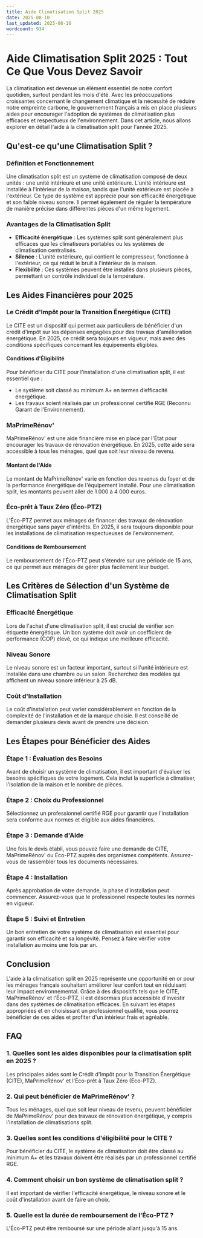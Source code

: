 ```yaml
---
title: Aide Climatisation Split 2025
date: 2025-08-10
last_updated: 2025-08-10
wordcount: 934
---
```


# Aide Climatisation Split 2025 : Tout Ce Que Vous Devez Savoir

La climatisation est devenue un élément essentiel de notre confort quotidien, surtout pendant les mois d'été. Avec les préoccupations croissantes concernant le changement climatique et la nécessité de réduire notre empreinte carbone, le gouvernement français a mis en place plusieurs aides pour encourager l'adoption de systèmes de climatisation plus efficaces et respectueux de l'environnement. Dans cet article, nous allons explorer en détail l'aide à la climatisation split pour l'année 2025.

## Qu'est-ce qu'une Climatisation Split ?

### Définition et Fonctionnement

Une climatisation split est un système de climatisation composé de deux unités : une unité intérieure et une unité extérieure. L'unité intérieure est installée à l'intérieur de la maison, tandis que l'unité extérieure est placée à l'extérieur. Ce type de système est apprécié pour son efficacité énergétique et son faible niveau sonore. Il permet également de réguler la température de manière précise dans différentes pièces d'un même logement.

### Avantages de la Climatisation Split

- **Efficacité énergétique** : Les systèmes split sont généralement plus efficaces que les climatiseurs portables ou les systèmes de climatisation centralisés.
- **Silence** : L'unité extérieure, qui contient le compresseur, fonctionne à l'extérieur, ce qui réduit le bruit à l'intérieur de la maison.
- **Flexibilité** : Ces systèmes peuvent être installés dans plusieurs pièces, permettant un contrôle individuel de la température.

## Les Aides Financières pour 2025

### Le Crédit d'Impôt pour la Transition Énergétique (CITE)

Le CITE est un dispositif qui permet aux particuliers de bénéficier d'un crédit d'impôt sur les dépenses engagées pour des travaux d'amélioration énergétique. En 2025, ce crédit sera toujours en vigueur, mais avec des conditions spécifiques concernant les équipements éligibles.

#### Conditions d'Éligibilité

Pour bénéficier du CITE pour l'installation d'une climatisation split, il est essentiel que :

- Le système soit classé au minimum A+ en termes d’efficacité énergétique.
- Les travaux soient réalisés par un professionnel certifié RGE (Reconnu Garant de l’Environnement).

### MaPrimeRénov'

MaPrimeRénov' est une aide financière mise en place par l'État pour encourager les travaux de rénovation énergétique. En 2025, cette aide sera accessible à tous les ménages, quel que soit leur niveau de revenu.

#### Montant de l'Aide

Le montant de MaPrimeRénov' varie en fonction des revenus du foyer et de la performance énergétique de l'équipement installé. Pour une climatisation split, les montants peuvent aller de 1 000 à 4 000 euros.

### Éco-prêt à Taux Zéro (Éco-PTZ)

L'Éco-PTZ permet aux ménages de financer des travaux de rénovation énergétique sans payer d'intérêts. En 2025, il sera toujours disponible pour les installations de climatisation respectueuses de l'environnement.

#### Conditions de Remboursement

Le remboursement de l'Éco-PTZ peut s'étendre sur une période de 15 ans, ce qui permet aux ménages de gérer plus facilement leur budget.

## Les Critères de Sélection d'un Système de Climatisation Split

### Efficacité Énergétique

Lors de l'achat d'une climatisation split, il est crucial de vérifier son étiquette énergétique. Un bon système doit avoir un coefficient de performance (COP) élevé, ce qui indique une meilleure efficacité.

### Niveau Sonore

Le niveau sonore est un facteur important, surtout si l'unité intérieure est installée dans une chambre ou un salon. Recherchez des modèles qui affichent un niveau sonore inférieur à 25 dB.

### Coût d'Installation

Le coût d'installation peut varier considérablement en fonction de la complexité de l'installation et de la marque choisie. Il est conseillé de demander plusieurs devis avant de prendre une décision.

## Les Étapes pour Bénéficier des Aides

### Étape 1 : Évaluation des Besoins

Avant de choisir un système de climatisation, il est important d'évaluer les besoins spécifiques de votre logement. Cela inclut la superficie à climatiser, l'isolation de la maison et le nombre de pièces.

### Étape 2 : Choix du Professionnel

Sélectionnez un professionnel certifié RGE pour garantir que l'installation sera conforme aux normes et éligible aux aides financières.

### Étape 3 : Demande d'Aide

Une fois le devis établi, vous pouvez faire une demande de CITE, MaPrimeRénov' ou Éco-PTZ auprès des organismes compétents. Assurez-vous de rassembler tous les documents nécessaires.

### Étape 4 : Installation

Après approbation de votre demande, la phase d'installation peut commencer. Assurez-vous que le professionnel respecte toutes les normes en vigueur.

### Étape 5 : Suivi et Entretien

Un bon entretien de votre système de climatisation est essentiel pour garantir son efficacité et sa longévité. Pensez à faire vérifier votre installation au moins une fois par an.

## Conclusion

L'aide à la climatisation split en 2025 représente une opportunité en or pour les ménages français souhaitant améliorer leur confort tout en réduisant leur impact environnemental. Grâce à des dispositifs tels que le CITE, MaPrimeRénov' et l'Éco-PTZ, il est désormais plus accessible d'investir dans des systèmes de climatisation efficaces. En suivant les étapes appropriées et en choisissant un professionnel qualifié, vous pourrez bénéficier de ces aides et profiter d'un intérieur frais et agréable.

## FAQ

### 1. Quelles sont les aides disponibles pour la climatisation split en 2025 ?

Les principales aides sont le Crédit d'Impôt pour la Transition Énergétique (CITE), MaPrimeRénov' et l'Éco-prêt à Taux Zéro (Éco-PTZ).

### 2. Qui peut bénéficier de MaPrimeRénov' ?

Tous les ménages, quel que soit leur niveau de revenu, peuvent bénéficier de MaPrimeRénov' pour des travaux de rénovation énergétique, y compris l'installation de climatisations split.

### 3. Quelles sont les conditions d'éligibilité pour le CITE ?

Pour bénéficier du CITE, le système de climatisation doit être classé au minimum A+ et les travaux doivent être réalisés par un professionnel certifié RGE.

### 4. Comment choisir un bon système de climatisation split ?

Il est important de vérifier l'efficacité énergétique, le niveau sonore et le coût d'installation avant de faire un choix.

### 5. Quelle est la durée de remboursement de l'Éco-PTZ ?

L'Éco-PTZ peut être remboursé sur une période allant jusqu'à 15 ans.